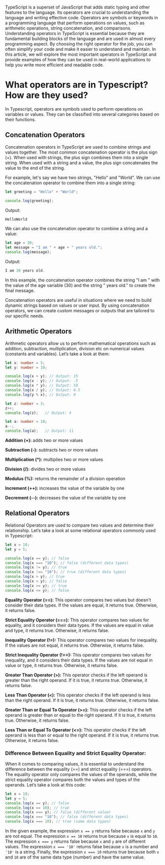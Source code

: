 TypeScript is a superset of JavaScript that adds static typing and other features to the language. Its operators are crucial to understanding the language and writing effective code. Operators are symbols or keywords in a programming language that perform operations on values, such as arithmetic operations, string concatenation, and comparisons. Understanding operators in TypeScript is essential because they are fundamental building blocks of the language and are used in almost every programming aspect. By choosing the right operator for the job, you can often simplify your code and make it easier to understand and maintain. In this article, we will explore the most important operators in TypeScript and provide examples of how they can be used in real-world applications to help you write more efficient and readable code.

# What operators are in Typescript? How are they used?
In Typescript, operators are symbols used to perform operations on variables or values. They can be classified into several categories based on their functions.

## Concatenation Operators
Concatenation operators in TypeScript are used to combine strings and values together. The most common concatenation operator is the plus sign (+). When used with strings, the plus sign combines them into a single string. When used with a string and a value, the plus sign concatenates the value to the end of the string.

For example, let's say we have two strings, "Hello" and "World". We can use the concatenation operator to combine them into a single string:

```ts
let greeting = "Hello" + "World";

console.log(greeting);
```
Output:
~~~ts
HelloWorld
~~~

We can also use the concatenation operator to combine a string and a value:

~~~ts
let age = 30;
let message = "I am " + age + " years old.";
console.log(message); 
~~~
Output:
~~~ts
I am 30 years old.
~~~

In this example, the concatenation operator combines the string "I am " with the value of the age variable (30) and the string " years old." to create the final message.

Concatenation operators are useful in situations where we need to build dynamic strings based on values or user input. By using concatenation operators, we can create custom messages or outputs that are tailored to our specific needs.

## Arithmetic Operators
Arithmetic operators allow us to perform mathematical operations such as addition, subtraction, multiplication, division etc on numerical values (constants and variables). Let’s take a look at them:

~~~ts
let x: number = 5;
let y: number = 10;

console.log(x + y); // Output: 15
console.log(x - y); // Output: -5
console.log(x * y); // Output: 50
console.log(x / y); // Output: 0.5
console.log(y % x); // Output: 0

let z: number = 3;
z++; 
console.log(z);   // Output: 4

let a: number = 10;
a--;
console.log(a);   // Output: 11
~~~

**Addition (+):** adds two or more values

**Subtraction (-):** subtracts two or more values

**Multiplication (*):** multiplies two or more values

**Division (/):** divides two or more values

**Modulus (%):** returns the remainder of a division operation

**Increment (++):** increases the value of the variable by one

**Decrement (--):** decreases the value of the variable by one

## Relational Operators
Relational Operators are used to compare two values and determine their relationship. Let’s take a look at some relational operators commonly used in Typescript:

~~~ts
let x = 10;
let y = 5;

console.log(x == y); // false
console.log(x === "10"); // false (different data types)
console.log(x != y); // true
console.log(x !== "10"); // true (different data types)
console.log(x > y); // true
console.log(x < y); // false
console.log(x >= y); // true
console.log(x <= y); // false
~~~

**Equality Operator (==):** This operator compares two values but doesn't consider their data types. If the values are equal, it returns true. Otherwise, it returns false.

**Strict Equality Operator (===):** This operator compares two values for equality, and it considers their data types. If the values are equal in value and type, it returns true. Otherwise, it returns false.

**Inequality Operator (!=):** This operator compares two values for inequality. If the values are not equal, it returns true. Otherwise, it returns false.

**Strict Inequality Operator (!==):** This operator compares two values for inequality, and it considers their data types. If the values are not equal in value or type, it returns true. Otherwise, it returns false.

**Greater Than Operator (>):** This operator checks if the left operand is greater than the right operand. If it is true, it returns true. Otherwise, it returns false.

**Less Than Operator (<):** This operator checks if the left operand is less than the right operand. If it is true, it returns true. Otherwise, it returns false.

**Greater Than or Equal To Operator (>=):** This operator checks if the left operand is greater than or equal to the right operand. If it is true, it returns true. Otherwise, it returns false.

**Less Than or Equal To Operator (<=):** This operator checks if the left operand is less than or equal to the right operand. If it is true, it returns true. Otherwise, it returns false.

### Difference Between Equality and Strict Equality Operator:
When it comes to comparing values, it is essential to understand the difference between the equality (==) and strict equality (===) operators. The equality operator only compares the values of the operands, while the strict equality operator compares both the values and types of the operands. Let’s take a look at this code:

~~~ts
let x = 10;
let y = 5;
console.log(x == y); // false
console.log(x == 10); // true
console.log(x === y); // false (different value)
console.log(x === "10"); // false (different data types)
console.log(x === 10); // true (same data types)
~~~

In the given example, the expression `x == y` returns false because `x` and `y` are not equal. The expression `x == 10` returns true because `x` is equal to `10`. The expression `x === y` returns false because `x` and `y` are of different values. The expression `x === '10'` returns false because `x` is a number and `'10'` is a string. Finally, the expression `x === 10` returns true because both `x` and `10` are of the same data type (number) and have the same value.



